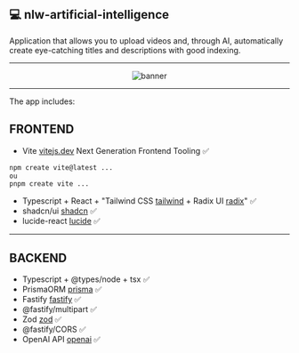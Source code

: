 ## 💻 nlw-artificial-intelligence

Application that allows you to upload videos and, through AI, automatically create eye-catching titles and descriptions with good indexing.

<hr>

<p align="center">
    <img align="center" src="https://github.com/micaellimedeiros/nlw-ia/assets/54600663/7cd3f763-e848-434f-a180-6c9ada728d24" alt="banner"/>
</p>

<hr>
The app includes:

## FRONTEND

- Vite [vitejs.dev](https://vitejs.dev) Next Generation Frontend Tooling ✅

```bash
npm create vite@latest ...
ou
pnpm create vite ...
```

- Typescript + React + "Tailwind CSS [tailwind](https://tailwindcss.com/) + Radix UI [radix](https://www.radix-ui.com/)" ✅
- shadcn/ui [shadcn](https://ui.shadcn.com/) ✅
- lucide-react [lucide](https://lucide.dev/guide/packages/lucide-react) ✅

<hr>

## BACKEND

- Typescript + @types/node + tsx ✅
- PrismaORM [prisma](https://www.prisma.io/) ✅
- Fastify [fastify](https://fastify.dev/) ✅
- @fastify/multipart ✅
- Zod [zod](https://zod.dev/) ✅
- @fastify/CORS ✅
- OpenAI API [openai](https://github.com/openai/openai-node) ✅
